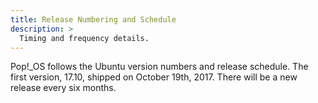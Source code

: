 ```yaml
---
title: Release Numbering and Schedule
description: >
  Timing and frequency details.
---
```

Pop!\_OS follows the Ubuntu version numbers and release schedule. The first version, 17.10, shipped on October 19th, 2017. There will be a new release every six months.
